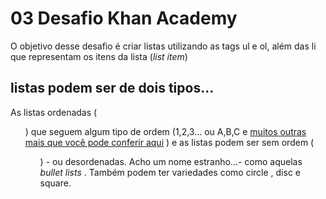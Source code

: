 # 03 Desafio Khan Academy 
O objetivo desse desafio é criar listas utilizando as tags ul e ol, além das li que representam os itens da lista (_list item_) 
## listas podem ser de dois tipos...
As listas ordenadas (<ol>) que seguem algum tipo de ordem (1,2,3... ou A,B,C e [muitos outras mais que você pode conferir aqui](https://www.w3schools.com/tags/tryit.asp?filename=tryhtml_ol_type_all_css) ) e as listas podem ser sem ordem (<ul>)  - ou desordenadas. Acho um nome estranho...- como aquelas _bullet lists_ . Também podem ter variedades como circle , disc e square. 
